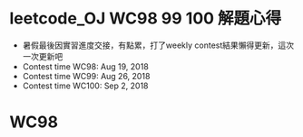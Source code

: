 # leetcode_OJ WC98 99 100 解題心得
* 暑假最後因實習進度交接，有點累，打了weekly contest結果懶得更新，這次一次更新吧
* Contest time WC98: Aug 19, 2018
* Contest time WC99: Aug 26, 2018
* Contest time WC100: Sep 2, 2018

# WC98

## 

